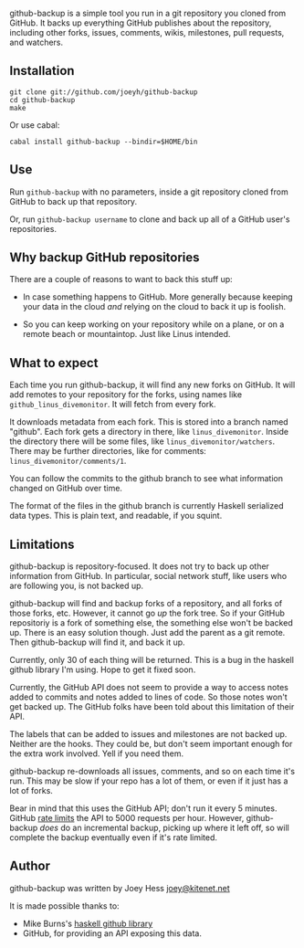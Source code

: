 github-backup is a simple tool you run in a git repository you cloned from
GitHub. It backs up everything GitHub publishes about the repository,
including other forks, issues, comments, wikis, milestones, pull requests,
and watchers.

## Installation

    git clone git://github.com/joeyh/github-backup
    cd github-backup
    make

Or use cabal:

    cabal install github-backup --bindir=$HOME/bin

## Use

  Run `github-backup` with no parameters, inside a git repository cloned
  from GitHub to back up that repository.

  Or, run `github-backup username` to clone and back up all of a GitHub
  user's repositories.

## Why backup GitHub repositories

There are a couple of reasons to want to back this stuff up:

* In case something happens to GitHub. More generally because
  keeping your data in the cloud *and* relying on the cloud to
  back it up is foolish.

* So you can keep working on your repository while on a plane, or
  on a remote beach or mountaintop. Just like Linus intended.

## What to expect

Each time you run github-backup, it will find any new forks on GitHub. It
will add remotes to your repository for the forks, using names like
`github_linus_divemonitor`. It will fetch from every fork.

It downloads metadata from each fork. This is stored
into a branch named "github". Each fork gets a directory in there,
like `linus_divemonitor`. Inside the directory there will be some
files, like `linus_divemonitor/watchers`. There may be further
directories, like for comments: `linus_divemonitor/comments/1`.

You can follow the commits to the github branch to see what information
changed on GitHub over time.

The format of the files in the github branch is currently Haskell
serialized data types. This is plain text, and readable, if you squint.

## Limitations

github-backup is repository-focused. It does not try to back up other
information from GitHub. In particular, social network stuff, like
users who are following you, is not backed up.

github-backup will find and backup forks of a repository, and all forks
of those forks, etc. However, it cannot go *up* the fork tree. So if
your GitHub repositoriy is a fork of something else, the something else
won't be backed up. There is an easy solution though. Just add the
parent as a git remote. Then github-backup will find it, and back it up.

Currently, only 30 of each thing will be returned. This is a bug in 
the haskell github library I'm using. Hope to get it fixed soon.

Currently, the GitHub API does not seem to provide a way to access notes
added to commits and notes added to lines of code. So those notes won't get
backed up. The GitHub folks have been told about this limitation of their API.

The labels that can be added to issues and milestones are not backed up.
Neither are the hooks. They could be, but don't seem important
enough for the extra work involved. Yell if you need them.

github-backup re-downloads all issues, comments, and so on
each time it's run. This may be slow if your repo has a lot of them,
or even if it just has a lot of forks.

Bear in mind that this uses the GitHub API; don't run it every 5 minutes.
GitHub [rate limits](http://developer.github.com/v3/#rate-limiting) the
API to 5000 requests per hour. However, github-backup *does* do an
incremental backup, picking up where it left off, so will complete the
backup eventually even if it's rate limited.

## Author

github-backup was written by Joey Hess <joey@kitenet.net>

It is made possible thanks to:

* Mike Burns's [haskell github library](http://hackage.haskell.org/package/github)
* GitHub, for providing an API exposing this data. 
